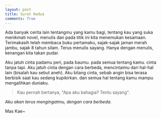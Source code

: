 ```yaml
---
layout: post
title: Surat Kedua
comments: True
---
```


Ada banyak cerita lain tentangmu yang kamu bagi, tentang kau yang suka menikmati novel, menulis dan pada titik ini kita menemukan kesamaan. Terimakasih telah membaca buku pertamaku, sajak-sajak jaman merah jambu, sajak 8 tahun silam. Terus menulis sayang. Hanya dengan menulis, kenangan kita takan pudar.

Aku jatuh cinta padamu peri, pada baumu. pada semua tentang kamu. cinta tanpa tapi. Aku jatuh cinta dengan cara berbeda, mencintaimu dari hal-hal lain (bisalah kau sebut aneh). Aku bilang cinta, sebab angin bisa terasa berbisik saat kau sedang kupikirkan. dan semua hal tentang kamu mampu mengalihkan duniaku.

> Kau pernah bertanya, "Apa aku bahagia? Tentu sayang".

*Aku akan terus mengingatmu, dengan cara berbeda.*

Mas Kae~
